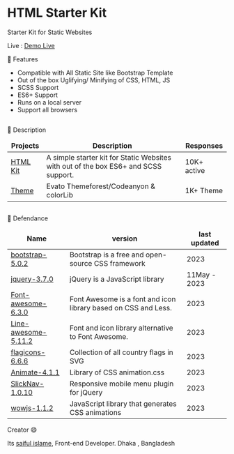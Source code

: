 # HTML Starter Kit

Starter Kit for Static Websites

Live : <a href="https://sai4ul.github.io/init-html-starter-kit/" target="_blank">Demo Live</a>

🚀 Features
- Compatible with All Static Site like Bootstrap Template
- Out of the box Uglifying/ Minifying of CSS, HTML, JS
- SCSS Support
- ES6+ Support
- Runs on a local server
- Support all browsers

##

🚀 Description
<table>
  <thead align="center">
    <tr border: none;>
      <td><b>Projects</b></td>
      <td><b>Description</b></td>
      <td><b>Responses</b></td>
    </tr>
  </thead>
  <tbody>
    <tr>
      <td><a href="#" target="_blank">HTML Kit</a></td>
      <td>A simple starter kit for Static Websites with out of the box ES6+ and SCSS support.</td>
      <td>10K+ active</td>
    </tr>
    <tr>
      <td><a href="#" target="_blank">Theme</a></td>
      <td>Evato Themeforest/Codeanyon & colorLib</td>
      <td>1K+ Theme</td>
    </tr>

    
  </tbody>
</table>

##

🚀 Defendance

<table>
  <thead align="center">
    <tr border: none;>
      <td><b>Name</b></td>
      <td><b>version</b></td>
      <td><b>last updated</b></td>
    </tr>
  </thead>
  <tbody>
    <tr>
      <td><a href="https://getbootstrap.com" target="_blank">bootstrap-5.0.2</a></td>
      <td>Bootstrap is a free and open-source CSS framework</td>
      <td>2023</td>
    </tr>
    <tr>
      <td><a href="https://jquery.com/download" target="_blank">jquery-3.7.0</a></td>
      <td>jQuery is a JavaScript library</td>
      <td> 11May - 2023</td>
    </tr>
    <tr>
      <td><a href="https://fontawesome.com" target="_blank">Font-awesome-6.3.0</a></td>
      <td>Font Awesome is a font and icon library based on CSS and Less.</td>
      <td> 2023</td>
    </tr>
    <tr>
      <td><a href="https://fontawesome.com" target="_blank">Line-awesome-5.11.2</a></td>
      <td>Font and icon library alternative to Font Awesome.</td>
      <td> 2023</td>
    </tr>
    <tr>
      <td><a href="https://flagicons.lipis.dev" target="_blank">flagicons-6.6.6</a></td>
      <td>Collection of all country flags in SVG</td>
      <td> 2023</td>
    </tr>
    <tr>
      <td><a href="https://animate.style" target="_blank">Animate-4.1.1</a></td>
      <td>Library of CSS animation.css</td>
      <td> 2023</td>
    </tr>
    <tr>
      <td><a href="https://computerwolf.github.io/SlickNav" target="_blank">SlickNav-1.0.10</a></td>
      <td>Responsive mobile menu plugin for jQuery</td>
      <td> 2023</td>
    </tr>
    <tr>
      <td><a href="https://wowjs.uk/" target="_blank">wowjs-1.1.2</a></td>
      <td>JavaScript library that generates CSS animations</td>
      <td> 2023</td>
    </tr>

    
  </tbody>
</table>


Creator 😄

Its <a href="https://sai4ul.com" target="_blank"> saiful islame</a>, Front-end Developer.
Dhaka , Bangladesh
